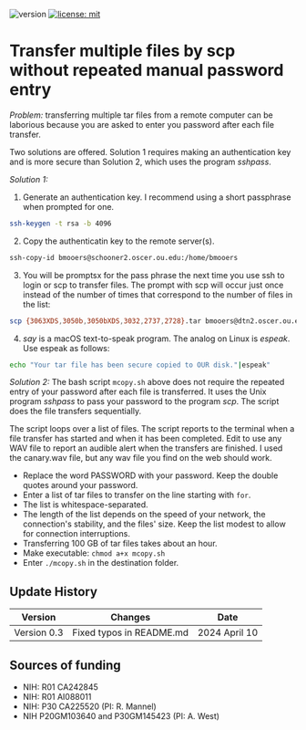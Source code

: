 ![version](https://img.shields.io/static/v1?label=multipleFileTranser&message=0.2&color=brightcolor)
[![license: mit](https://img.shields.io/badge/license-mit-blue.svg)](https://opensource.org/licenses/mit)


# Transfer multiple files by scp without repeated manual password entry

*Problem:* transferring multiple tar files from a remote computer can be laborious because you are asked to enter you password after each file transfer. 


Two solutions are offered. Solution 1 requires making an authentication key and is more secure than Solution 2, which uses the program *sshpass*.



*Solution 1:*

1. Generate an authentication key. I recommend using a short passphrase when prompted for one.
```bash
ssh-keygen -t rsa -b 4096
```
2. Copy the authenticatin key to the remote server(s).
```bash
ssh-copy-id bmooers@schooner2.oscer.ou.edu:/home/bmooers
```
3. You will be promptsx for the pass phrase the next time you use ssh to login or scp to transfer files. The prompt with scp will occur just once instead of the number of times that correspond to the number of files in the list:
```bash
scp {3063XDS,3050b,3050bXDS,3032,2737,2728}.tar bmooers@dtn2.oscer.ou.edu:/ourdisk/hpc/bmooers/bmooers/dont_archive;say 'Your tar file has been secure copied to OUR disk.'
```
4. *say* is a macOS text-to-speak program. The analog on Linux is *espeak*. Use espeak as follows:
```bash
echo "Your tar file has been secure copied to OUR disk."|espeak"
```


*Solution 2:*
The bash script `mcopy.sh` above does not require the repeated entry of your password after each file is transferred.
It uses the Unix program *sshpass* to pass your password to the program *scp*.
The script does the file transfers sequentially. 

The script loops over a list of files.
The script reports to the terminal when a file transfer has started and when it has been completed.
Edit to use any WAV file to report an audible alert when the transfers are finished.
I used the canary.wav file, but any wav file you find on the web should work.

- Replace the word PASSWORD with your password. Keep the double quotes around your password.
- Enter a list of tar files to transfer on the line starting with `for`. 
- The list is whitespace-separated.
- The length of the list depends on the speed of your network, the connection's stability, and the files' size. Keep the list modest to allow for connection interruptions.
- Transferring 100 GB of tar files takes about an hour.
- Make executable: `chmod a+x mcopy.sh`
- Enter `./mcopy.sh` in the destination folder.

## Update History

|Version      | Changes                                         | Date            |
|:-----------:|:-----------------------------------------------:|:---------------:|
| Version 0.3 |  Fixed typos in README.md                       | 2024 April 10   |


## Sources of funding

- NIH: R01 CA242845
- NIH: R01 AI088011
- NIH: P30 CA225520 (PI: R. Mannel)
- NIH P20GM103640 and P30GM145423 (PI: A. West)


  
